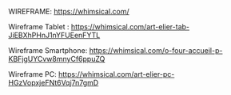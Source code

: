 
WIREFRAME: https://whimsical.com/


Wireframe Tablet : https://whimsical.com/art-elier-tab-JiEBXhPHnJ1nYFUEenFYTL

Wireframe Smartphone: https://whimsical.com/o-four-accueil-p-KBFjgUYCvw8mnyCf6ppuZQ

Wireframe PC: https://whimsical.com/art-elier-pc-HGzVopxjeFNt6Vqj7n7gmD